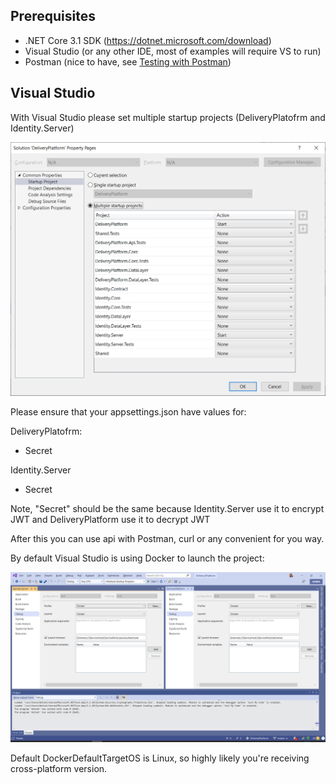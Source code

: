 ## Prerequisites

- .NET Core 3.1 SDK (https://dotnet.microsoft.com/download)
- Visual Studio (or any other IDE, most of examples will require VS to run)
- Postman (nice to have, see [Testing with Postman](TestingWithPostman.md))

## Visual Studio

With Visual Studio please set multiple startup projects (DeliveryPlatofrm and Identity.Server)

![Multiple StartUp Projects](images/StartupProjects.png)

Please ensure that your appsettings.json have values for:

DeliveryPlatofrm:

- Secret

Identity.Server

- Secret

Note, "Secret" should be the same because Identity.Server use it to encrypt JWT and DeliveryPlatform use it to decrypt JWT

After this you can use api with Postman, curl or any convenient for you way.

By default Visual Studio is using Docker to launch the project:

![VS Docker Profile](images/VsDockerProfile.png)

Default DockerDefaultTargetOS is Linux, so highly likely you're receiving cross-platform version.